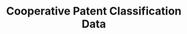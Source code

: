 ---
bigquery: https://console.cloud.google.com/bigquery?p=patents-public-data&d=cpc&page=dataset
citation: '“Cooperative Patent Classification” by the EPO and USPTO, for public use. '
contributors: EPO, USPTO
cost: None
description: Cooperative Patent Classification Data contains the scheme and definitions
  of the Cooperative Patent Classification system for classifying patent documents.
  The CPC is the result of a partnership between the EPO and the USPTO in their joint
  effort to develop a common, internationally compatible classification system for
  technical documents, in particular patent publications, which will be used by both
  offices in the patent granting process
documentation: https://www.cooperativepatentclassification.org/cpcSchemeAndDefinitions
last_edit: Mon, 04 Apr 2022 19:07:06 GMT
location: https://www.cooperativepatentclassification.org/index
maintained_by: USPTO, EPO
schema_fields: '[''residualReferences'', ''informative_references'', ''children'',
  ''limitingReferences'', ''ipcConcordant'', ''breakdown_code'', ''childGroups'',
  ''parents'', ''date_revised'', ''residual_references'', ''breakdownCode'', ''titlePart'',
  ''child_groups'', ''ipc_concordant'', ''limiting_references'', ''notAllocatable'',
  ''status'', ''not_allocatable'', ''symbol'', ''sizeCache'', ''application_references'',
  ''title_part'', ''additional_only'', ''glossary'', ''title_full'', ''definition'',
  ''titleFull'', ''dateRevised'', ''applicationReferences'', ''synonyms'', ''informativeReferences'',
  ''level'']'
shortname: cooperative_patent_classification
tags:
- patents
- science
title: Cooperative Patent Classification Data
uuid: 984374a7-16e9-4b35-9445-458daceb01bf
---